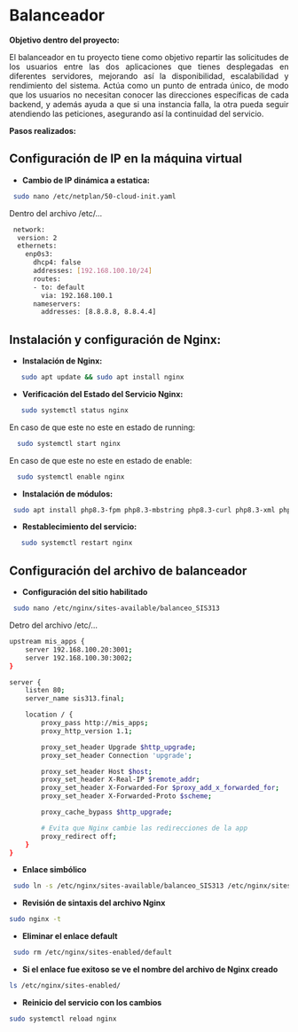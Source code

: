# **Balanceador**
<div align="justify">

**Objetivo dentro del proyecto:** 

El balanceador en tu proyecto tiene como objetivo repartir las solicitudes de los usuarios entre las dos aplicaciones que tienes desplegadas en diferentes servidores, mejorando así la disponibilidad, escalabilidad y rendimiento del sistema. Actúa como un punto de entrada único, de modo que los usuarios no necesitan conocer las direcciones específicas de cada backend, y además ayuda a que si una instancia falla, la otra pueda seguir atendiendo las peticiones, asegurando así la continuidad del servicio.  

**Pasos realizados:**

## **Configuración de IP en la máquina virtual**

* **Cambio de IP dinámica a estatica:**
```bash
 sudo nano /etc/netplan/50-cloud-init.yaml
   ```
Dentro del archivo /etc/...
```bash
 network:
  version: 2
  ethernets:
    enp0s3:
      dhcp4: false
      addresses: [192.168.100.10/24]
      routes:
      - to: default
        via: 192.168.100.1
      nameservers:
        addresses: [8.8.8.8, 8.8.4.4]

   ```

## **Instalación y configuración de Nginx:**
* **Instalación de Nginx:**
```bash
   sudo apt update && sudo apt install nginx
   ```

* **Verificación del Estado del Servicio Nginx:**
```bash
   sudo systemctl status nginx
   ```

En caso de que este no este en estado de running:
 ```bash
   sudo systemctl start nginx
   ```

En caso de que este no este en estado de enable:
 ```bash
   sudo systemctl enable nginx
   ```

* **Instalación de módulos:**
```bash
 sudo apt install php8.3-fpm php8.3-mbstring php8.3-curl php8.3-xml php8.3-mysql php8.3-zip
   ```
* **Restablecimiento del servicio:**
```bash
   sudo systemctl restart nginx
   ```

## **Configuración del archivo de balanceador**
* **Configuración del sitio habilitado**
```bash
 sudo nano /etc/nginx/sites-available/balanceo_SIS313
   ```
Detro del archivo /etc/...
```bash
upstream mis_apps {
    server 192.168.100.20:3001;
    server 192.168.100.30:3002;
}

server {
    listen 80;
    server_name sis313.final;

    location / {
        proxy_pass http://mis_apps;
        proxy_http_version 1.1;

        proxy_set_header Upgrade $http_upgrade;
        proxy_set_header Connection 'upgrade';

        proxy_set_header Host $host;
        proxy_set_header X-Real-IP $remote_addr;
        proxy_set_header X-Forwarded-For $proxy_add_x_forwarded_for;
        proxy_set_header X-Forwarded-Proto $scheme;

        proxy_cache_bypass $http_upgrade;

        # Evita que Nginx cambie las redirecciones de la app
        proxy_redirect off;
    }
}
```
* **Enlace simbólico**
```bash
 sudo ln -s /etc/nginx/sites-available/balanceo_SIS313 /etc/nginx/sites-enabled/
   ```
* **Revisión de sintaxis del archivo Nginx**
```bash
sudo nginx -t
   ```
* **Eliminar el enlace default**
```bash
 sudo rm /etc/nginx/sites-enabled/default
   ```
* **Si el enlace fue exitoso se ve el nombre del archivo de Nginx creado**
```bash
ls /etc/nginx/sites-enabled/
   ```

* **Reinicio del servicio con los cambios**
```bash
sudo systemctl reload nginx
   ```

</div>
